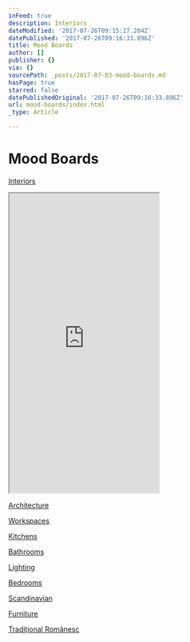 ```yaml
---
inFeed: true
description: Interiors
dateModified: '2017-07-26T09:15:17.204Z'
datePublished: '2017-07-26T09:16:33.896Z'
title: Mood Boards
author: []
publisher: {}
via: {}
sourcePath: _posts/2017-07-03-mood-boards.md
hasPage: true
starred: false
datePublishedOriginal: '2017-07-26T09:16:33.896Z'
url: mood-boards/index.html
_type: Article

---
```

# Mood Boards

[Interiors][0]

<iframe src="https://the-grid.github.io/ed-userhtml/?g=eJxljEEOwiAQRfeegrCnmKYLY0oX3mQKU6GxhTCTYG8vVRONLn_ef68H4YBBpbAqF43EZUR3iZCd_IBx36oEx97I7nj8QmThhspjuHo2su3-2Vs7VeIzTkZ65kRnrUspTb0xZiRubFx0Cvfc6n1uVXyiEDNpOfQahkNPNofEAmhbrXA4YRaUrZFaAxEy_eRmqsU1cDPTXnjZwwMrPlP1" height="600" style=""></iframe>

[Architecture][1]

[Workspaces][2]

[Kitchens][3]

[Bathrooms][4]

[Lighting][5]

[Bedrooms][6]

[Scandinavian][7]

[Furniture][8]

[Tradițional Românesc][9]

[0]: https://www.pinterest.com/pixr2/restyle-interiors/
[1]: https://www.pinterest.com/pixr2/architecture-architects/
[2]: https://www.pinterest.com/pixr2/studios-workspaces-offices-ateliers/
[3]: https://www.pinterest.com/pixr2/kitchen/
[4]: https://www.pinterest.com/pixr2/bathroom/
[5]: https://www.pinterest.com/pixr2/lighting/
[6]: https://www.pinterest.com/elenaberlo/master-bedroom-ideas/
[7]: https://www.pinterest.com/pixr2/scandinavian/
[8]: https://www.pinterest.com/pixr2/chairs-tables-furniture-product-designers/
[9]: https://www.pinterest.com/pixr2/traditional-romanian-tradi%C8%9Bional-rom%C3%A2nesc/